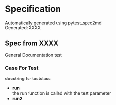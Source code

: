 # Specification
Automatically generated using pytest_spec2md  
Generated: XXXX  

## Spec from XXXX
General Documentation test  

### Case For Test
  docstring for testclass  

 - **run**  
  the run function is called with the test parameter
 - **run2**  
